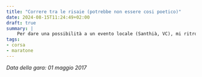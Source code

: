 ```yaml
---
title: "Correre tra le risaie (potrebbe non essere cosi poetico)"
date: 2024-08-15T11:24:49+02:00
draft: true
summary: |
    Per dare una possibilità a un evento locale (Santhià, VC), mi ritrovo a fare una maratona il primo maggio sotto acqua e vento gelido, a 9°C. Da dimenticare (e invece sono qua a scriverne).
tags:
- corsa
- maratone
---
```


_Data della gara: 01 maggio 2017_


